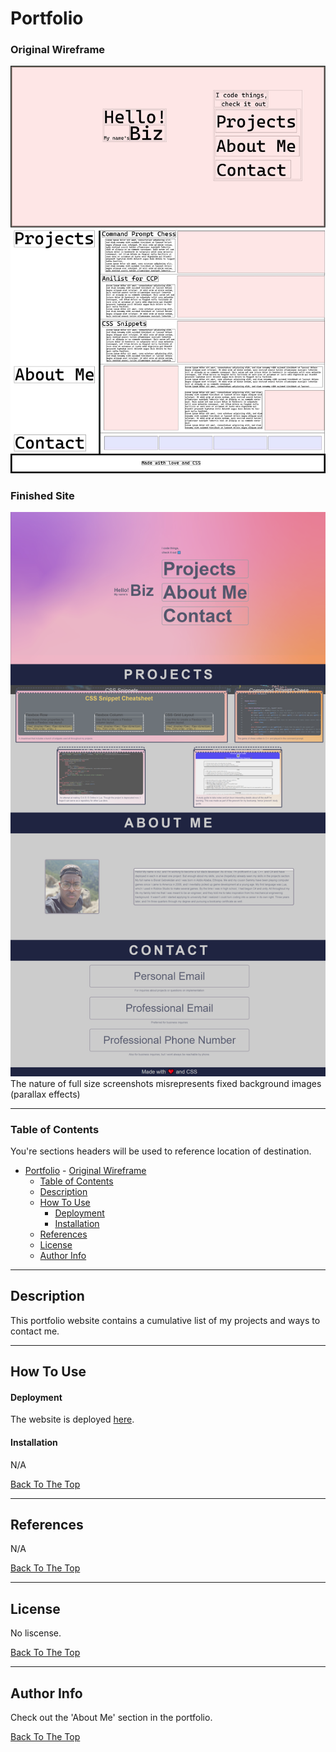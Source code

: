 # Portfolio


### Original Wireframe
![Wireframe Image](./assets/img/Portfolio%20Orginal%20Wireframe.jpg)

### Finished Site
![Final image](./assets/img/127.0.0.1_5500_index.html.png)
The nature of full size screenshots misrepresents fixed background images (parallax effects)

---

### Table of Contents
You're sections headers will be used to reference location of destination.

- [Portfolio](#portfolio)
        - [Original Wireframe](#original-wireframe)
    - [Table of Contents](#table-of-contents)
  - [Description](#description)
  - [How To Use](#how-to-use)
      - [Deployment](#deployment)
      - [Installation](#installation)
  - [References](#references)
  - [License](#license)
  - [Author Info](#author-info)

---

## Description

This portfolio website contains a cumulative list of my projects and ways to contact me.

<!-- List of technologies to be added -->
<!-- #### Technologies

- Technology 1
- Technology 2

[Back To The Top](#Portfolio)

 -->
 
---

## How To Use

#### Deployment

The website is deployed [here](https://bizthehabesha.github.io/bisratgebrekidan-portfolio/).

#### Installation

N/A

[Back To The Top](#portfolio)

---

## References

N/A

[Back To The Top](#portfolio)

---

## License

No liscense.

[Back To The Top](#portfolio)

---

## Author Info

Check out the 'About Me' section in the portfolio.

[Back To The Top](#portfolio)